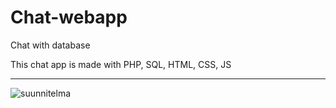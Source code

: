 # Chat-webapp
Chat with database

This chat app is made with PHP, SQL, HTML, CSS, JS

***

![suunnitelma](https://user-images.githubusercontent.com/88773094/191473003-6a05b7bb-a940-4008-b509-c8ae86023cb1.png)
